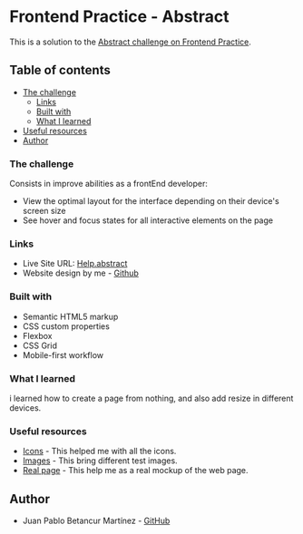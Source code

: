 # Frontend Practice - Abstract

This is a solution to the [Abstract challenge on Frontend Practice](https://www.frontendpractice.com/projects/abstract).

## Table of contents

- [The challenge](#the-challenge)
  - [Links](#links)
  - [Built with](#built-with)
  - [What I learned](#what-i-learned)
- [Useful resources](#useful-resources)
- [Author](#author)

### The challenge

Consists in improve abilities as a frontEnd developer:

- View the optimal layout for the interface depending on their device's screen size
- See hover and focus states for all interactive elements on the page

### Links

- Live Site URL: [Help.abstract](https://help.abstract.com/hc/en-us)
- Website design by me - [Github](https://github.com/pabloskyDev/01-abstract)

### Built with

- Semantic HTML5 markup
- CSS custom properties
- Flexbox
- CSS Grid
- Mobile-first workflow

### What I learned

i learned how to create a page from nothing, and also add resize in different devices.

### Useful resources

- [Icons](https://boxicons.com/) - This helped me with all the icons.
- [Images](https://www.pexels.com/) - This bring different test images.
- [Real page](https://help.abstract.com/hc/en-us) - This help me as a real mockup of the web page.

## Author

- Juan Pablo Betancur Martínez - [GitHub](https://github.com/pabloskyDev)